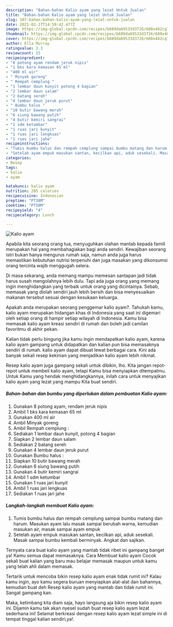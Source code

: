 ```yaml
---
description: "Bahan-bahan Kalio ayam yang lezat Untuk Jualan"
title: "Bahan-bahan Kalio ayam yang lezat Untuk Jualan"
slug: 107-bahan-bahan-kalio-ayam-yang-lezat-untuk-jualan
date: 2021-02-27T14:59:42.477Z
image: https://img-global.cpcdn.com/recipes/b689da69533d3726/680x482cq70/kalio-ayam-foto-resep-utama.jpg
thumbnail: https://img-global.cpcdn.com/recipes/b689da69533d3726/680x482cq70/kalio-ayam-foto-resep-utama.jpg
cover: https://img-global.cpcdn.com/recipes/b689da69533d3726/680x482cq70/kalio-ayam-foto-resep-utama.jpg
author: Ella Murray
ratingvalue: 3.3
reviewcount: 15
recipeingredient:
- "8 potong ayam rendam jeruk nipis"
- "1 bks kara kemasan 65 ml"
- "400 ml air"
- " Minyak goreng"
- " Rempah cemplung "
- "1 lembar daun kunyit potong 4 bagian"
- "2 lembar daun salam"
- "2 batang sereh"
- "4 lembar daun jeruk purut"
- " Bumbu halus "
- "10 butir bawang merah"
- "6 siung bawang putih"
- "4 butir kemiri sangrai"
- "1 sdm ketumbar"
- "1 ruas jari kunyit"
- "1 ruas jari lengkuas"
- "1 ruas jari jahe"
recipeinstructions:
- "Tumis bumbu halus dan rempah cemplung sampai bumbu matang dan harum. Masukan ayam lalu masak sampai berubah warna, kemudian masukan air, masak sampai ayam empuk"
- "Setelah ayam empuk masukan santan, kecilkan api, aduk sesekali. Masak sampai bumbu kembali berminyak. Angkat dan sajikan."
categories:
- Resep
tags:
- kalio
- ayam

katakunci: kalio ayam 
nutrition: 205 calories
recipecuisine: Indonesian
preptime: "PT38M"
cooktime: "PT50M"
recipeyield: "4"
recipecategory: Lunch

---
```



![Kalio ayam](https://img-global.cpcdn.com/recipes/b689da69533d3726/680x482cq70/kalio-ayam-foto-resep-utama.jpg)

Apabila kita seorang orang tua, menyuguhkan olahan mantab kepada famili merupakan hal yang membahagiakan bagi anda sendiri. Kewajiban seorang istri bukan hanya mengurus rumah saja, namun anda juga harus memastikan kebutuhan nutrisi terpenuhi dan juga masakan yang dikonsumsi orang tercinta wajib menggugah selera.

Di masa  sekarang, anda memang mampu memesan santapan jadi tidak harus susah mengolahnya lebih dulu. Tapi ada juga orang yang memang ingin menghidangkan yang terbaik untuk orang yang dicintainya. Sebab, memasak yang diolah sendiri jauh lebih bersih dan bisa menyesuaikan makanan tersebut sesuai dengan kesukaan keluarga. 



Apakah anda merupakan seorang penggemar kalio ayam?. Tahukah kamu, kalio ayam merupakan hidangan khas di Indonesia yang saat ini digemari oleh setiap orang di hampir setiap wilayah di Indonesia. Kamu bisa memasak kalio ayam kreasi sendiri di rumah dan boleh jadi camilan favoritmu di akhir pekan.

Kalian tidak perlu bingung jika kamu ingin mendapatkan kalio ayam, karena kalio ayam gampang untuk didapatkan dan kalian pun bisa memasaknya sendiri di rumah. kalio ayam dapat dibuat lewat berbagai cara. Kini ada banyak sekali resep kekinian yang menjadikan kalio ayam lebih nikmat.

Resep kalio ayam juga gampang sekali untuk dibikin, lho. Kita jangan repot-repot untuk membeli kalio ayam, tetapi Kamu bisa menyiapkan ditempatmu. Untuk Kamu yang hendak menghidangkannya, inilah cara untuk menyajikan kalio ayam yang lezat yang mampu Kita buat sendiri.

<!--inarticleads1-->

##### Bahan-bahan dan bumbu yang diperlukan dalam pembuatan Kalio ayam:

1. Gunakan 8 potong ayam, rendam jeruk nipis
1. Ambil 1 bks kara kemasan 65 ml
1. Gunakan 400 ml air
1. Ambil  Minyak goreng
1. Ambil  Rempah cemplung :
1. Sediakan 1 lembar daun kunyit, potong 4 bagian
1. Siapkan 2 lembar daun salam
1. Sediakan 2 batang sereh
1. Gunakan 4 lembar daun jeruk purut
1. Gunakan  Bumbu halus :
1. Siapkan 10 butir bawang merah
1. Gunakan 6 siung bawang putih
1. Gunakan 4 butir kemiri sangrai
1. Ambil 1 sdm ketumbar
1. Gunakan 1 ruas jari kunyit
1. Ambil 1 ruas jari lengkuas
1. Sediakan 1 ruas jari jahe




<!--inarticleads2-->

##### Langkah-langkah membuat Kalio ayam:

1. Tumis bumbu halus dan rempah cemplung sampai bumbu matang dan harum. Masukan ayam lalu masak sampai berubah warna, kemudian masukan air, masak sampai ayam empuk
1. Setelah ayam empuk masukan santan, kecilkan api, aduk sesekali. Masak sampai bumbu kembali berminyak. Angkat dan sajikan.




Ternyata cara buat kalio ayam yang mantab tidak ribet ini gampang banget ya! Kamu semua dapat memasaknya. Cara Membuat kalio ayam Cocok sekali buat kalian yang baru mau belajar memasak maupun untuk kamu yang telah ahli dalam memasak.

Tertarik untuk mencoba bikin resep kalio ayam enak tidak rumit ini? Kalau kamu ingin, ayo kamu segera buruan menyiapkan alat-alat dan bahannya, kemudian buat deh Resep kalio ayam yang mantab dan tidak rumit ini. Sangat gampang kan. 

Maka, ketimbang kita diam saja, hayo langsung aja bikin resep kalio ayam ini. Dijamin kamu tak akan nyesel sudah buat resep kalio ayam lezat sederhana ini! Selamat berkreasi dengan resep kalio ayam lezat simple ini di tempat tinggal kalian sendiri,ya!.

